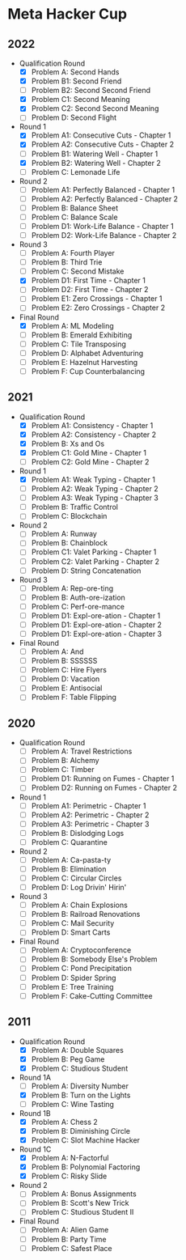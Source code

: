 # Meta Hacker Cup

## 2022

- Qualification Round
  - [x] Problem A: Second Hands
  - [x] Problem B1: Second Friend
  - [ ] Problem B2: Second Second Friend
  - [x] Problem C1: Second Meaning
  - [x] Problem C2: Second Second Meaning
  - [ ] Problem D: Second Flight
- Round 1
  - [x] Problem A1: Consecutive Cuts - Chapter 1
  - [x] Problem A2: Consecutive Cuts - Chapter 2
  - [ ] Problem B1: Watering Well - Chapter 1
  - [x] Problem B2: Watering Well - Chapter 2
  - [ ] Problem C: Lemonade Life
- Round 2
  - [ ] Problem A1: Perfectly Balanced - Chapter 1
  - [ ] Problem A2: Perfectly Balanced - Chapter 2
  - [ ] Problem B: Balance Sheet
  - [ ] Problem C: Balance Scale
  - [ ] Problem D1: Work-Life Balance - Chapter 1
  - [ ] Problem D2: Work-Life Balance - Chapter 2
- Round 3
  - [ ] Problem A: Fourth Player
  - [ ] Problem B: Third Trie
  - [ ] Problem C: Second Mistake
  - [x] Problem D1: First Time - Chapter 1
  - [ ] Problem D2: First Time - Chapter 2
  - [ ] Problem E1: Zero Crossings - Chapter 1
  - [ ] Problem E2: Zero Crossings - Chapter 2
- Final Round
  - [x] Problem A: ML Modeling
  - [ ] Problem B: Emerald Exhibiting
  - [ ] Problem C: Tile Transposing
  - [ ] Problem D: Alphabet Adventuring
  - [ ] Problem E: Hazelnut Harvesting
  - [ ] Problem F: Cup Counterbalancing

## 2021

- Qualification Round
  - [x] Problem A1: Consistency - Chapter 1
  - [x] Problem A2: Consistency - Chapter 2
  - [x] Problem B: Xs and Os
  - [x] Problem C1: Gold Mine - Chapter 1
  - [ ] Problem C2: Gold Mine - Chapter 2
- Round 1
  - [x] Problem A1: Weak Typing - Chapter 1
  - [ ] Problem A2: Weak Typing - Chapter 2
  - [ ] Problem A3: Weak Typing - Chapter 3
  - [ ] Problem B: Traffic Control
  - [ ] Problem C: Blockchain
- Round 2
  - [ ] Problem A: Runway
  - [ ] Problem B: Chainblock
  - [ ] Problem C1: Valet Parking - Chapter 1
  - [ ] Problem C2: Valet Parking - Chapter 2
  - [ ] Problem D: String Concatenation
- Round 3
  - [ ] Problem A: Rep-ore-ting
  - [ ] Problem B: Auth-ore-ization
  - [ ] Problem C: Perf-ore-mance
  - [ ] Problem D1: Expl-ore-ation - Chapter 1
  - [ ] Problem D1: Expl-ore-ation - Chapter 2
  - [ ] Problem D1: Expl-ore-ation - Chapter 3
- Final Round
  - [ ] Problem A: And
  - [ ] Problem B: SSSSSS
  - [ ] Problem C: Hire Flyers
  - [ ] Problem D: Vacation
  - [ ] Problem E: Antisocial
  - [ ] Problem F: Table Flipping

## 2020

- Qualification Round
  - [ ] Problem A: Travel Restrictions
  - [ ] Problem B: Alchemy
  - [ ] Problem C: Timber
  - [ ] Problem D1: Running on Fumes - Chapter 1
  - [ ] Problem D2: Running on Fumes - Chapter 2
- Round 1
  - [ ] Problem A1: Perimetric - Chapter 1
  - [ ] Problem A2: Perimetric - Chapter 2
  - [ ] Problem A3: Perimetric - Chapter 3
  - [ ] Problem B: Dislodging Logs
  - [ ] Problem C: Quarantine
- Round 2
  - [ ] Problem A: Ca-pasta-ty
  - [ ] Problem B: Elimination
  - [ ] Problem C: Circular Circles
  - [ ] Problem D: Log Drivin' Hirin'
- Round 3
  - [ ] Problem A: Chain Explosions
  - [ ] Problem B: Railroad Renovations
  - [ ] Problem C: Mail Security
  - [ ] Problem D: Smart Carts
- Final Round
  - [ ] Problem A: Cryptoconference
  - [ ] Problem B: Somebody Else's Problem
  - [ ] Problem C: Pond Precipitation
  - [ ] Problem D: Spider Spring
  - [ ] Problem E: Tree Training
  - [ ] Problem F: Cake-Cutting Committee

## 2011

- Qualification Round
  - [x] Problem A: Double Squares
  - [x] Problem B: Peg Game
  - [x] Problem C: Studious Student
- Round 1A
  - [ ] Problem A: Diversity Number
  - [x] Problem B: Turn on the Lights
  - [ ] Problem C: Wine Tasting
- Round 1B
  - [x] Problem A: Chess 2
  - [x] Problem B: Diminishing Circle
  - [x] Problem C: Slot Machine Hacker
- Round 1C
  - [x] Problem A: N-Factorful
  - [x] Problem B: Polynomial Factoring
  - [x] Problem C: Risky Slide
- Round 2
  - [ ] Problem A: Bonus Assignments
  - [ ] Problem B: Scott's New Trick
  - [ ] Problem C: Studious Student II
- Final Round
  - [ ] Problem A: Alien Game
  - [ ] Problem B: Party Time
  - [ ] Problem C: Safest Place
